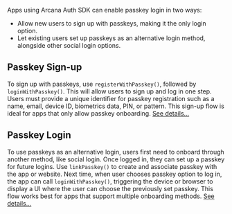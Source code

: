 Apps using Arcana Auth SDK can enable passkey login in two ways:

- Allow new users to sign up with passkeys, making it the only login option.
- Let existing users set up passkeys as an alternative login method, alongside other social login options.

## Passkey Sign-up

To sign up with passkeys, use `registerWithPasskey()`, followed by `loginWithPasskey()`. This will allow users to sign up and log in one step. Users must provide a unique identifier for passkey registration such as a name, email, device ID, biometrics data, PIN, or pattern. This sign-up flow is ideal for apps that only allow passkey onboarding. [See details...](../onboard/passkey-auth/passkey-signup/)

## Passkey Login

To use passkeys as an alternative login, users first need to onboard through another method, like social login. Once logged in, they can set up a passkey for future logins. Use `linkPasskey()` to create and associate passkey with the app or website. Next time, when user chooses passkey option to log in, the app can call `loginWithPasskey()`, triggering the device or browser to display a UI where the user can choose the previously set passkey. This flow works best for apps that support multiple onboarding methods. [See details...](../onboard/passkey-auth/passkey-login/)
